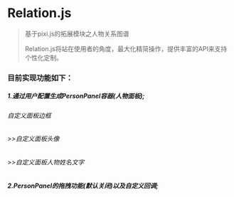 # Relation.js

>基于pixi.js的拓展模块之人物关系图谱
> 
>Relation.js将站在使用者的角度，最大化精简操作，提供丰富的API来支持个性化定制。

### 目前实现功能如下：



##### 1.通过用户配置生成PersonPanel容器(人物面板);
######   自定义面板边框
>
###### >>自定义面板头像
>
###### >>自定义面板人物姓名文字
>
>
##### 2.PersonPanel的拖拽功能(默认关闭)以及自定义回调;
>

